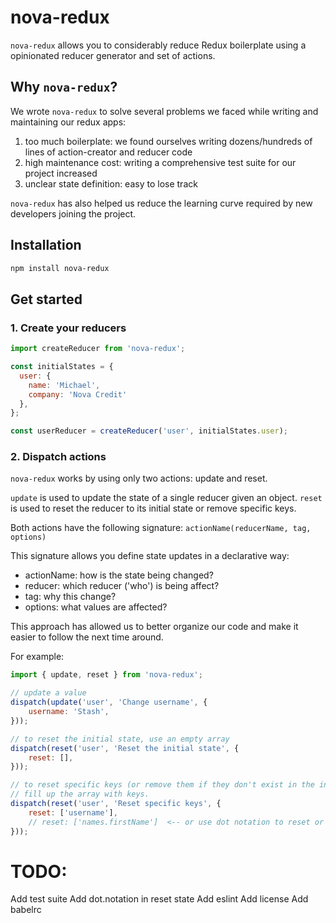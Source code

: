 # nova-redux

`nova-redux` allows you to considerably reduce Redux boilerplate using a opinionated reducer generator and set of actions.

## Why `nova-redux`?
We wrote `nova-redux` to solve several problems we faced while writing and maintaining our redux apps:

1. too much boilerplate: we found ourselves writing dozens/hundreds of lines of action-creator and reducer code
2. high maintenance cost: writing a comprehensive test suite for our project increased
3. unclear state definition: easy to lose track

`nova-redux` has also helped us reduce the learning curve required by new developers joining the project.

## Installation

```bash
npm install nova-redux
```

## Get started
### 1. Create your reducers
```js
import createReducer from 'nova-redux';

const initialStates = {
  user: {
    name: 'Michael',
    company: 'Nova Credit'
  },
};

const userReducer = createReducer('user', initialStates.user);
```

### 2. Dispatch actions

`nova-redux` works by using only two actions: update and reset.

`update` is used to update the state of a single reducer given an object.
`reset` is used to reset the reducer to its initial state or remove specific keys.

Both actions have the following signature:
`actionName(reducerName, tag, options)`

This signature allows you define state updates in a declarative way:
- actionName: how is the state being changed?
- reducer: which reducer ('who') is being affect?
- tag: why this change?
- options: what values are affected?

This approach has allowed us to better organize our code and make it easier to follow the next time around.

For example:
```js
import { update, reset } from 'nova-redux';

// update a value
dispatch(update('user', 'Change username', {
	username: 'Stash',
}));

// to reset the initial state, use an empty array
dispatch(reset('user', 'Reset the initial state', {
	reset: [],
}));

// to reset specific keys (or remove them if they don't exist in the initial state)
// fill up the array with keys.
dispatch(reset('user', 'Reset specific keys', {
	reset: ['username'],
	// reset: ['names.firstName']  <-- or use dot notation to reset or remove nested keys
}));
```

# TODO:

Add test suite
Add dot.notation in reset state
Add eslint
Add license
Add babelrc
